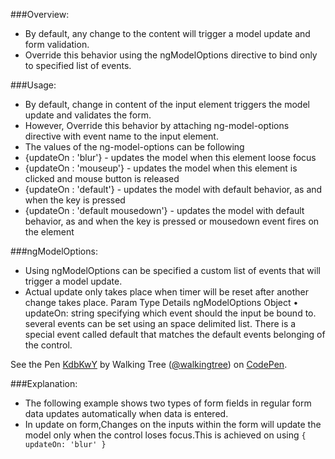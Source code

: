 ###Overview:
*	By default, any change to the content will trigger a model update and form validation. 
*	Override this behavior using the ngModelOptions directive to bind only to specified list of events. 

###Usage:
*	By default, change in content of the input element triggers the model update and validates the form. 
*	However, Override this behavior by attaching ng-model-options  directive with event name to the input element.
*	The values of the ng-model-options  can be following
*	{updateOn : 'blur'} - updates the model when this element loose focus
*	{updateOn : 'mouseup'} - updates the model when this element is clicked and mouse button is released
*	{updateOn : 'default'} - updates the model with default behavior, as and when the key is pressed
*	{updateOn : 'default mousedown'} - updates the model with default behavior, as and when the key is pressed or mousedown event fires on the element

###ngModelOptions:
*	Using ngModelOptions  can  be specified a custom list of events that will trigger a model update.
* Actual update only takes place when timer will be reset after another change takes place.
Param	Type	Details
ngModelOptions	Object
•	updateOn: string specifying which event should the input be bound to. several events can be set using an space delimited list. There is a special event called default that matches the default events belonging of the control.

<p data-height="268" data-theme-id="0" data-slug-hash="KdbKwY" data-default-tab="result" data-user="walkingtree" class='codepen'>See the Pen <a href='http://codepen.io/walkingtree/pen/KdbKwY/'>KdbKwY</a> by Walking Tree (<a href='http://codepen.io/walkingtree'>@walkingtree</a>) on <a href='http://codepen.io'>CodePen</a>.</p>
<script async src="//assets.codepen.io/assets/embed/ei.js"></script>

###Explanation:
* The following example shows two types of form fields in regular form data updates automatically when data is entered.
* In update on form,Changes on the inputs within the form will update the model only when the control loses focus.This is achieved on using ```{ updateOn: 'blur' }```



